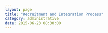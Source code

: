 ```yaml
---
layout: page
title: "Recruitment and Integration Process"
category: administrative
date: 2015-06-23 08:30:00
---
```



